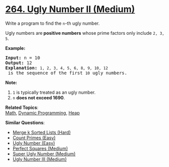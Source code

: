 # [264. Ugly Number II (Medium)](https://leetcode.com/problems/ugly-number-ii/)

<p>Write a program to find the <code>n</code>-th ugly number.</p>

<p>Ugly numbers are<strong> positive numbers</strong> whose prime factors only include <code>2, 3, 5</code>.&nbsp;</p>

<p><strong>Example:</strong></p>

<pre><strong>Input:</strong> n = 10
<strong>Output:</strong> 12
<strong>Explanation: </strong><code>1, 2, 3, 4, 5, 6, 8, 9, 10, 12</code> is the sequence of the first <code>10</code> ugly numbers.</pre>

<p><strong>Note: </strong>&nbsp;</p>

<ol>
	<li><code>1</code> is typically treated as an ugly number.</li>
	<li><code>n</code> <b>does not exceed 1690</b>.</li>
</ol>

**Related Topics**:  
[Math](https://leetcode.com/tag/math/), [Dynamic Programming](https://leetcode.com/tag/dynamic-programming/), [Heap](https://leetcode.com/tag/heap/)

**Similar Questions**:

- [Merge k Sorted Lists (Hard)](https://leetcode.com/problems/merge-k-sorted-lists/)
- [Count Primes (Easy)](https://leetcode.com/problems/count-primes/)
- [Ugly Number (Easy)](https://leetcode.com/problems/ugly-number/)
- [Perfect Squares (Medium)](https://leetcode.com/problems/perfect-squares/)
- [Super Ugly Number (Medium)](https://leetcode.com/problems/super-ugly-number/)
- [Ugly Number III (Medium)](https://leetcode.com/problems/ugly-number-iii/)
